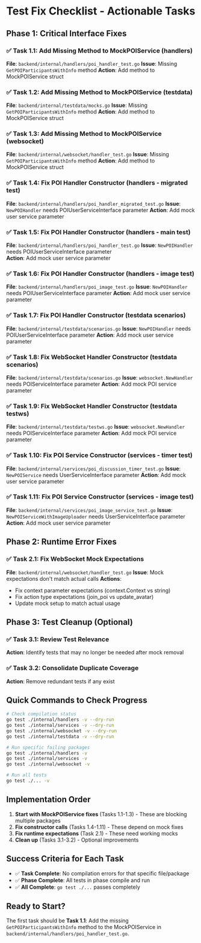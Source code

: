# Test Fix Checklist - Actionable Tasks

## Phase 1: Critical Interface Fixes

### ✅ Task 1.1: Add Missing Method to MockPOIService (handlers)
**File**: `backend/internal/handlers/poi_handler_test.go`
**Issue**: Missing `GetPOIParticipantsWithInfo` method
**Action**: Add method to MockPOIService struct

### ✅ Task 1.2: Add Missing Method to MockPOIService (testdata)  
**File**: `backend/internal/testdata/mocks.go`
**Issue**: Missing `GetPOIParticipantsWithInfo` method
**Action**: Add method to MockPOIService struct

### ✅ Task 1.3: Add Missing Method to MockPOIService (websocket)
**File**: `backend/internal/websocket/handler_test.go` 
**Issue**: Missing `GetPOIParticipantsWithInfo` method
**Action**: Add method to MockPOIService struct

### ✅ Task 1.4: Fix POI Handler Constructor (handlers - migrated test)
**File**: `backend/internal/handlers/poi_handler_migrated_test.go`
**Issue**: `NewPOIHandler` needs POIUserServiceInterface parameter
**Action**: Add mock user service parameter

### ✅ Task 1.5: Fix POI Handler Constructor (handlers - main test)
**File**: `backend/internal/handlers/poi_handler_test.go`
**Issue**: `NewPOIHandler` needs POIUserServiceInterface parameter  
**Action**: Add mock user service parameter

### ✅ Task 1.6: Fix POI Handler Constructor (handlers - image test)
**File**: `backend/internal/handlers/poi_image_test.go`
**Issue**: `NewPOIHandler` needs POIUserServiceInterface parameter
**Action**: Add mock user service parameter

### ✅ Task 1.7: Fix POI Handler Constructor (testdata scenarios)
**File**: `backend/internal/testdata/scenarios.go`
**Issue**: `NewPOIHandler` needs POIUserServiceInterface parameter
**Action**: Add mock user service parameter

### ✅ Task 1.8: Fix WebSocket Handler Constructor (testdata scenarios)
**File**: `backend/internal/testdata/scenarios.go`
**Issue**: `websocket.NewHandler` needs POIServiceInterface parameter
**Action**: Add mock POI service parameter

### ✅ Task 1.9: Fix WebSocket Handler Constructor (testdata testws)
**File**: `backend/internal/testdata/testws.go`
**Issue**: `websocket.NewHandler` needs POIServiceInterface parameter
**Action**: Add mock POI service parameter

### ✅ Task 1.10: Fix POI Service Constructor (services - timer test)
**File**: `backend/internal/services/poi_discussion_timer_test.go`
**Issue**: `NewPOIService` needs UserServiceInterface parameter
**Action**: Add mock user service parameter

### ✅ Task 1.11: Fix POI Service Constructor (services - image test)
**File**: `backend/internal/services/poi_image_service_test.go`
**Issue**: `NewPOIServiceWithImageUploader` needs UserServiceInterface parameter
**Action**: Add mock user service parameter

## Phase 2: Runtime Error Fixes

### ✅ Task 2.1: Fix WebSocket Mock Expectations
**File**: `backend/internal/websocket/handler_test.go`
**Issue**: Mock expectations don't match actual calls
**Actions**:
- Fix context parameter expectations (context.Context vs string)
- Fix action type expectations (join_poi vs update_avatar)
- Update mock setup to match actual usage

## Phase 3: Test Cleanup (Optional)

### ✅ Task 3.1: Review Test Relevance
**Action**: Identify tests that may no longer be needed after mock removal

### ✅ Task 3.2: Consolidate Duplicate Coverage
**Action**: Remove redundant tests if any exist

## Quick Commands to Check Progress

```bash
# Check compilation status
go test ./internal/handlers -v --dry-run
go test ./internal/services -v --dry-run  
go test ./internal/websocket -v --dry-run
go test ./internal/testdata -v --dry-run

# Run specific failing packages
go test ./internal/handlers -v
go test ./internal/services -v
go test ./internal/websocket -v

# Run all tests
go test ./... -v
```

## Implementation Order

1. **Start with MockPOIService fixes** (Tasks 1.1-1.3) - These are blocking multiple packages
2. **Fix constructor calls** (Tasks 1.4-1.11) - These depend on mock fixes
3. **Fix runtime expectations** (Task 2.1) - These need working mocks
4. **Clean up** (Tasks 3.1-3.2) - Optional improvements

## Success Criteria for Each Task

- ✅ **Task Complete**: No compilation errors for that specific file/package
- ✅ **Phase Complete**: All tests in phase compile and run
- ✅ **All Complete**: `go test ./...` passes completely

## Ready to Start?

The first task should be **Task 1.1**: Add the missing `GetPOIParticipantsWithInfo` method to the MockPOIService in `backend/internal/handlers/poi_handler_test.go`.